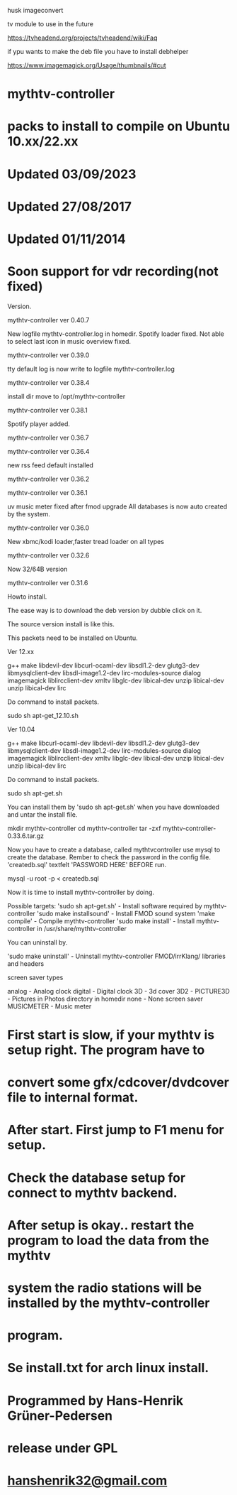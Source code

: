 husk imageconvert 

tv module to use in the future

https://tvheadend.org/projects/tvheadend/wiki/Faq



if ypu wants to make the deb file you have to install debhelper

https://www.imagemagick.org/Usage/thumbnails/#cut

# mythtv-controller 
# packs to install to compile on Ubuntu 10.xx/22.xx
# Updated 03/09/2023
# Updated 27/08/2017
# Updated 01/11/2014
# Soon support for vdr recording(not fixed)

Version.

mythtv-controller ver 0.40.7

New logfile mythtv-controller.log in homedir.
Spotify loader fixed.
Not able to select last icon in music overview fixed.

mythtv-controller ver 0.39.0

tty default log is now write to logfile mythtv-controller.log

mythtv-controller ver 0.38.4

install dir move to /opt/mythtv-controller

mythtv-controller ver 0.38.1

Spotify player added.

mythtv-controller ver 0.36.7

mythtv-controller ver 0.36.4

new rss feed default installed



mythtv-controller ver 0.36.2


mythtv-controller ver 0.36.1

uv music meter fixed after fmod upgrade
All databases is now auto created by the system.

mythtv-controller ver 0.36.0

New xbmc/kodi loader,faster tread loader on all types

mythtv-controller ver 0.32.6

Now 32/64B version

mythtv-controller ver 0.31.6

Howto install.

The ease way is to download the deb version by dubble click on it.

The source version install is like this. 

This packets need to be installed on Ubuntu.

Ver 12.xx

g++ make libdevil-dev libcurl-ocaml-dev libsdl1.2-dev glutg3-dev 
libmysqlclient-dev libsdl-image1.2-dev lirc-modules-source dialog 
imagemagick liblircclient-dev xmltv libglc-dev libical-dev unzip 
libical-dev unzip libical-dev lirc

Do command to install packets.

sudo sh apt-get_12.10.sh

Ver 10.04

g++ make libcurl-ocaml-dev libdevil-dev libsdl1.2-dev glutg3-dev
libmysqlclient-dev libsdl-image1.2-dev lirc-modules-source dialog
imagemagick liblircclient-dev xmltv libglc-dev libical-dev unzip libical-dev
unzip libical-dev lirc

Do command to install packets.

sudo sh apt-get.sh



You can install them by 'sudo sh apt-get.sh' when you have downloaded and
untar the install file.

mkdir mythtv-controller
cd mythtv-controller
tar -zxf mythtv-controller-0.33.6.tar.gz

Now you have to create a database, called mythtvcontroller
use mysql to create the database. Rember to check the password in the
config file. 'createdb.sql' textfelt 'PASSWORD HERE' BEFORE run.

mysql -u root -p < createdb.sql


Now it is time to install mythtv-controller by doing.

Possible targets:
'sudo sh apt-get.sh'       - Install software required by mythtv-controller
'sudo make installsound'   - Install FMOD sound system
'make compile'             - Compile mythtv-controller
'sudo make install'        - Install mythtv-controller in /usr/share/mythtv-controller

You can uninstall by.

'sudo make uninstall'      - Uninstall mythtv-controller FMOD/irrKlang/ libraries and headers

screen saver types

analog		- Analog clock
digital		- Digital clock
3D		- 3d cover
3D2		- 
PICTURE3D	- Pictures in Photos directory in homedir
none		- None screen saver
MUSICMETER	- Music meter


# First start is slow, if your mythtv is setup right. The program have to
# convert some gfx/cdcover/dvdcover file to internal format.
#
# After start. First jump to F1 menu for setup. 
# Check the database setup for connect to mythtv backend.
# After setup is okay.. restart the program to load the data from the mythtv
# system the radio stations will be installed by the mythtv-controller
# program.
#
# Se install.txt for arch linux install.
#
# Programmed by Hans-Henrik Grüner-Pedersen
# release under GPL
# hanshenrik32@gmail.com
#
